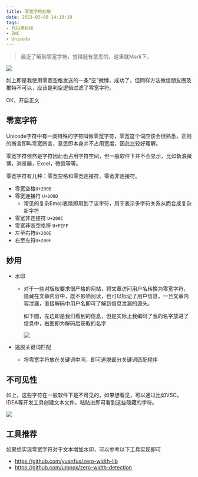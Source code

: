 ```yaml
---
title: 零宽字符妙用
date: 2021-03-08 14:10:19
tags:
- 代码黑科技
- ZWC
- Unicode
---
```


> 最近了解到零宽字符，觉得挺有意思的，这里就Mark下。



![](https://static.1991421.cn/2021/2021-03-08-142958.jpeg)



如上即是我使用零宽空格发送的一条"空"微博，成功了，但同样方法微信朋友圈及推特不可以，应该是判空逻辑过滤了零宽字符。



OK，开启正文



## 零宽字符

Unicode字符中有一类特殊的字符叫做零宽字符，零宽这个词应该会很熟悉，正则的断言即叫零宽断言，意思即本身并不占用宽度，因此比较好理解。

零宽字符依然是字符因此也占用字符空间，但一般软件下并不会显示，比如新浪微博，浏览器，Excel，微信等等。

零宽字符有几种：零宽空格和零宽连接符、零宽非连接符。

- 零宽空格`U+200B`
- 零宽连接符  `U+200D`
  - 常见的复杂Emoji表情即用到了该字符，用于表示多字符关系从而合成复杂新字符
- 零宽非连接符 `U+200C`
- 零宽非断空格符 `U+FEFF`
- 左至右符`U+200E`
- 右至左符`U+200F`

## 妙用

- 水印

  - 对于一些对版权要求很严格的网站，将文章访问用户名转换为零宽字符，隐藏在文章内容中，既不影响阅读，也可以标记了用户信息，一旦文章内容泄漏，直接解码中用户名即可了解到信息泄漏的源头。

    如下图，左边即是我们看到的信息，但是实际上我编码了我的名字放进了信息中，右图即为解码后获取的名字

    ![](https://static.1991421.cn/2021/2021-03-08-145705.jpeg)





- 逃脱关键词匹配

  - 将零宽字符放在关键词中间，即可逃脱部分关键词匹配程序

    

## 不可见性

如上，这些字符在一般软件下是不可见的，如果想看见，可以通过比如VSC，IDEA等开发工具创建文本文件，粘贴进即可看到这些隐藏的字符。

![](https://static.1991421.cn/2021/2021-03-08-145154.jpeg)



## 工具推荐

如果想实现零宽字符对于文本增加水印，可以参考以下工具实现即可

- https://github.com/yuanfux/zero-width-lib
- https://github.com/umpox/zero-width-detection


